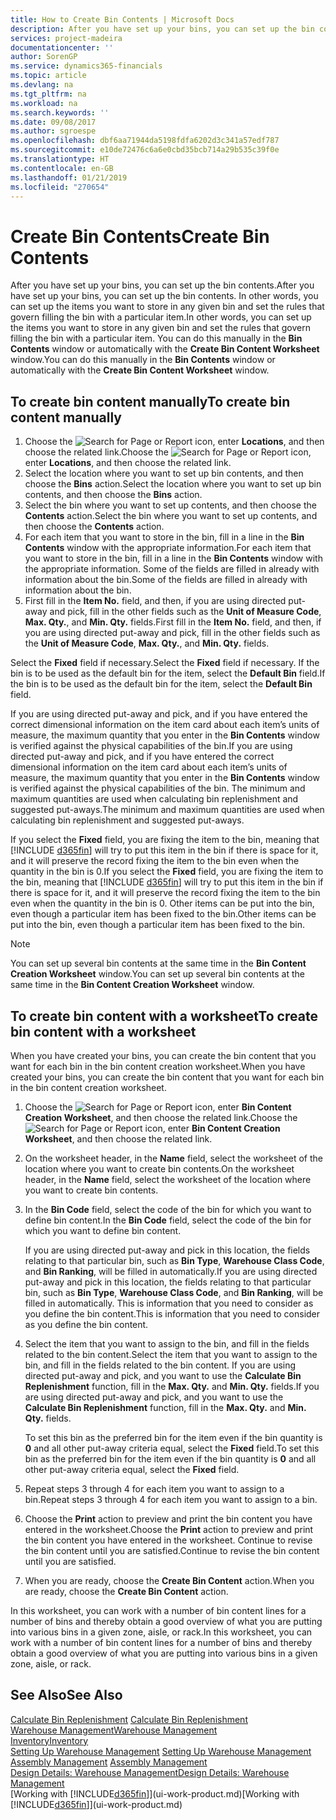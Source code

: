```yaml
---
title: How to Create Bin Contents | Microsoft Docs
description: After you have set up your bins, you can set up the bin contents. In other words, you can set up the items you want to store in any given bin and set the rules that govern filling the bin with a particular item.
services: project-madeira
documentationcenter: ''
author: SorenGP
ms.service: dynamics365-financials
ms.topic: article
ms.devlang: na
ms.tgt_pltfrm: na
ms.workload: na
ms.search.keywords: ''
ms.date: 09/08/2017
ms.author: sgroespe
ms.openlocfilehash: dbf6aa71944da5198fdfa6202d3c341a57edf787
ms.sourcegitcommit: e10de72476c6a6e0cbd35bcb714a29b535c39f0e
ms.translationtype: HT
ms.contentlocale: en-GB
ms.lasthandoff: 01/21/2019
ms.locfileid: "270654"
---
```

# <a name="create-bin-contents"></a><span data-ttu-id="def90-104">Create Bin Contents</span><span class="sxs-lookup"><span data-stu-id="def90-104">Create Bin Contents</span></span>
<span data-ttu-id="def90-105">After you have set up your bins, you can set up the bin contents.</span><span class="sxs-lookup"><span data-stu-id="def90-105">After you have set up your bins, you can set up the bin contents.</span></span> <span data-ttu-id="def90-106">In other words, you can set up the items you want to store in any given bin and set the rules that govern filling the bin with a particular item.</span><span class="sxs-lookup"><span data-stu-id="def90-106">In other words, you can set up the items you want to store in any given bin and set the rules that govern filling the bin with a particular item.</span></span> <span data-ttu-id="def90-107">You can do this manually in the **Bin Contents** window or automatically with the **Create Bin Content Worksheet** window.</span><span class="sxs-lookup"><span data-stu-id="def90-107">You can do this manually in the **Bin Contents** window or automatically with the **Create Bin Content Worksheet** window.</span></span>

## <a name="to-create-bin-content-manually"></a><span data-ttu-id="def90-108">To create bin content manually</span><span class="sxs-lookup"><span data-stu-id="def90-108">To create bin content manually</span></span>  
1.  <span data-ttu-id="def90-109">Choose the ![Search for Page or Report](media/ui-search/search_small.png "Search for Page or Report icon") icon, enter **Locations**, and then choose the related link.</span><span class="sxs-lookup"><span data-stu-id="def90-109">Choose the ![Search for Page or Report](media/ui-search/search_small.png "Search for Page or Report icon") icon, enter **Locations**, and then choose the related link.</span></span>  
2.  <span data-ttu-id="def90-110">Select the location where you want to set up bin contents,  and then choose the **Bins** action.</span><span class="sxs-lookup"><span data-stu-id="def90-110">Select the location where you want to set up bin contents,  and then choose the **Bins** action.</span></span>  
3.  <span data-ttu-id="def90-111">Select the bin where you want to set up contents, and then choose the **Contents** action.</span><span class="sxs-lookup"><span data-stu-id="def90-111">Select the bin where you want to set up contents, and then choose the **Contents** action.</span></span>  
4.  <span data-ttu-id="def90-112">For each item that you want to store in the bin, fill in a line in the **Bin Contents** window with the appropriate information.</span><span class="sxs-lookup"><span data-stu-id="def90-112">For each item that you want to store in the bin, fill in a line in the **Bin Contents** window with the appropriate information.</span></span> <span data-ttu-id="def90-113">Some of the fields are filled in already with information about the bin.</span><span class="sxs-lookup"><span data-stu-id="def90-113">Some of the fields are filled in already with information about the bin.</span></span>  
5.  <span data-ttu-id="def90-114">First fill in the **Item No.** field, and then, if you are using directed put-away and pick, fill in the other fields such as the **Unit of Measure Code**, **Max. Qty.**, and **Min. Qty.** fields.</span><span class="sxs-lookup"><span data-stu-id="def90-114">First fill in the **Item No.** field, and then, if you are using directed put-away and pick, fill in the other fields such as the **Unit of Measure Code**, **Max. Qty.**, and **Min. Qty.** fields.</span></span>  

<span data-ttu-id="def90-115">Select the **Fixed** field if necessary.</span><span class="sxs-lookup"><span data-stu-id="def90-115">Select the **Fixed** field if necessary.</span></span> <span data-ttu-id="def90-116">If the bin is to be used as the default bin for the item, select the **Default Bin** field.</span><span class="sxs-lookup"><span data-stu-id="def90-116">If the bin is to be used as the default bin for the item, select the **Default Bin** field.</span></span>  

<span data-ttu-id="def90-117">If you are using directed put-away and pick, and if you have entered the correct dimensional information on the item card about each item’s units of measure, the maximum quantity that you enter in the **Bin Contents** window is verified against the physical capabilities of the bin.</span><span class="sxs-lookup"><span data-stu-id="def90-117">If you are using directed put-away and pick, and if you have entered the correct dimensional information on the item card about each item’s units of measure, the maximum quantity that you enter in the **Bin Contents** window is verified against the physical capabilities of the bin.</span></span> <span data-ttu-id="def90-118">The minimum and maximum quantities are used when calculating bin replenishment and suggested put-aways.</span><span class="sxs-lookup"><span data-stu-id="def90-118">The minimum and maximum quantities are used when calculating bin replenishment and suggested put-aways.</span></span>  

<span data-ttu-id="def90-119">If you select the **Fixed** field, you are fixing the item to the bin, meaning that [!INCLUDE [d365fin](includes/d365fin_md.md)] will try to put this item in the bin if there is space for it, and it will preserve the record fixing the item to the bin even when the quantity in the bin is 0.</span><span class="sxs-lookup"><span data-stu-id="def90-119">If you select the **Fixed** field, you are fixing the item to the bin, meaning that [!INCLUDE [d365fin](includes/d365fin_md.md)] will try to put this item in the bin if there is space for it, and it will preserve the record fixing the item to the bin even when the quantity in the bin is 0.</span></span> <span data-ttu-id="def90-120">Other items can be put into the bin, even though a particular item has been fixed to the bin.</span><span class="sxs-lookup"><span data-stu-id="def90-120">Other items can be put into the bin, even though a particular item has been fixed to the bin.</span></span>  

> [!NOTE]  
>  <span data-ttu-id="def90-121">You can set up several bin contents at the same time in the **Bin Content Creation Worksheet** window.</span><span class="sxs-lookup"><span data-stu-id="def90-121">You can set up several bin contents at the same time in the **Bin Content Creation Worksheet** window.</span></span>  

## <a name="to-create-bin-content-with-a-worksheet"></a><span data-ttu-id="def90-122">To create bin content with a worksheet</span><span class="sxs-lookup"><span data-stu-id="def90-122">To create bin content with a worksheet</span></span>  
<span data-ttu-id="def90-123">When you have created your bins, you can create the bin content that you want for each bin in the bin content creation worksheet.</span><span class="sxs-lookup"><span data-stu-id="def90-123">When you have created your bins, you can create the bin content that you want for each bin in the bin content creation worksheet.</span></span>

1.  <span data-ttu-id="def90-124">Choose the ![Search for Page or Report](media/ui-search/search_small.png "Search for Page or Report icon") icon, enter **Bin Content Creation Worksheet**, and then choose the related link.</span><span class="sxs-lookup"><span data-stu-id="def90-124">Choose the ![Search for Page or Report](media/ui-search/search_small.png "Search for Page or Report icon") icon, enter **Bin Content Creation Worksheet**, and then choose the related link.</span></span>  
2.  <span data-ttu-id="def90-125">On the worksheet header, in the **Name** field, select the worksheet of the location where you want to create bin contents.</span><span class="sxs-lookup"><span data-stu-id="def90-125">On the worksheet header, in the **Name** field, select the worksheet of the location where you want to create bin contents.</span></span>  
3.  <span data-ttu-id="def90-126">In the **Bin Code** field, select the code of the bin for which you want to define bin content.</span><span class="sxs-lookup"><span data-stu-id="def90-126">In the **Bin Code** field, select the code of the bin for which you want to define bin content.</span></span>   

    <span data-ttu-id="def90-127">If you are using directed put-away and pick in this location, the fields relating to that particular bin, such as **Bin Type**, **Warehouse Class Code**, and **Bin Ranking**, will be filled in automatically.</span><span class="sxs-lookup"><span data-stu-id="def90-127">If you are using directed put-away and pick in this location, the fields relating to that particular bin, such as **Bin Type**, **Warehouse Class Code**, and **Bin Ranking**, will be filled in automatically.</span></span> <span data-ttu-id="def90-128">This is information that you need to consider as you define the bin content.</span><span class="sxs-lookup"><span data-stu-id="def90-128">This is information that you need to consider as you define the bin content.</span></span>  
4.  <span data-ttu-id="def90-129">Select the item that you want to assign to the bin, and fill in the fields related to the bin content.</span><span class="sxs-lookup"><span data-stu-id="def90-129">Select the item that you want to assign to the bin, and fill in the fields related to the bin content.</span></span> <span data-ttu-id="def90-130">If you are using directed put-away and pick, and you want to use the **Calculate Bin Replenishment** function, fill in the **Max. Qty.** and **Min. Qty.** fields.</span><span class="sxs-lookup"><span data-stu-id="def90-130">If you are using directed put-away and pick, and you want to use the **Calculate Bin Replenishment** function, fill in the **Max. Qty.** and **Min. Qty.** fields.</span></span>  

    <span data-ttu-id="def90-131">To set this bin as the preferred bin for the item even if the bin quantity is **0** and all other put-away criteria equal, select the **Fixed** field.</span><span class="sxs-lookup"><span data-stu-id="def90-131">To set this bin as the preferred bin for the item even if the bin quantity is **0** and all other put-away criteria equal, select the **Fixed** field.</span></span>  
5.  <span data-ttu-id="def90-132">Repeat steps 3 through 4 for each item you want to assign to a bin.</span><span class="sxs-lookup"><span data-stu-id="def90-132">Repeat steps 3 through 4 for each item you want to assign to a bin.</span></span>  
6.  <span data-ttu-id="def90-133">Choose the **Print** action to preview and print the bin content you have entered in the worksheet.</span><span class="sxs-lookup"><span data-stu-id="def90-133">Choose the **Print** action to preview and print the bin content you have entered in the worksheet.</span></span> <span data-ttu-id="def90-134">Continue to revise the bin content until you are satisfied.</span><span class="sxs-lookup"><span data-stu-id="def90-134">Continue to revise the bin content until you are satisfied.</span></span>  
7.  <span data-ttu-id="def90-135">When you are ready, choose the **Create Bin Content** action.</span><span class="sxs-lookup"><span data-stu-id="def90-135">When you are ready, choose the **Create Bin Content** action.</span></span>  

<span data-ttu-id="def90-136">In this worksheet, you can work with a number of bin content lines for a number of bins and thereby obtain a good overview of what you are putting into various bins in a given zone, aisle, or rack.</span><span class="sxs-lookup"><span data-stu-id="def90-136">In this worksheet, you can work with a number of bin content lines for a number of bins and thereby obtain a good overview of what you are putting into various bins in a given zone, aisle, or rack.</span></span>  

## <a name="see-also"></a><span data-ttu-id="def90-137">See Also</span><span class="sxs-lookup"><span data-stu-id="def90-137">See Also</span></span>
<span data-ttu-id="def90-138">[Calculate Bin Replenishment](warehouse-how-to-calculate-bin-replenishment.md)  </span><span class="sxs-lookup"><span data-stu-id="def90-138">[Calculate Bin Replenishment](warehouse-how-to-calculate-bin-replenishment.md)  </span></span>  
[<span data-ttu-id="def90-139">Warehouse Management</span><span class="sxs-lookup"><span data-stu-id="def90-139">Warehouse Management</span></span>](warehouse-manage-warehouse.md)  
[<span data-ttu-id="def90-140">Inventory</span><span class="sxs-lookup"><span data-stu-id="def90-140">Inventory</span></span>](inventory-manage-inventory.md)  
<span data-ttu-id="def90-141">[Setting Up Warehouse Management](warehouse-setup-warehouse.md)   </span><span class="sxs-lookup"><span data-stu-id="def90-141">[Setting Up Warehouse Management](warehouse-setup-warehouse.md)   </span></span>  
<span data-ttu-id="def90-142">[Assembly Management](assembly-assemble-items.md)  </span><span class="sxs-lookup"><span data-stu-id="def90-142">[Assembly Management](assembly-assemble-items.md)  </span></span>  
[<span data-ttu-id="def90-143">Design Details: Warehouse Management</span><span class="sxs-lookup"><span data-stu-id="def90-143">Design Details: Warehouse Management</span></span>](design-details-warehouse-management.md)  
<span data-ttu-id="def90-144">[Working with [!INCLUDE[d365fin](includes/d365fin_md.md)]](ui-work-product.md)</span><span class="sxs-lookup"><span data-stu-id="def90-144">[Working with [!INCLUDE[d365fin](includes/d365fin_md.md)]](ui-work-product.md)</span></span>
